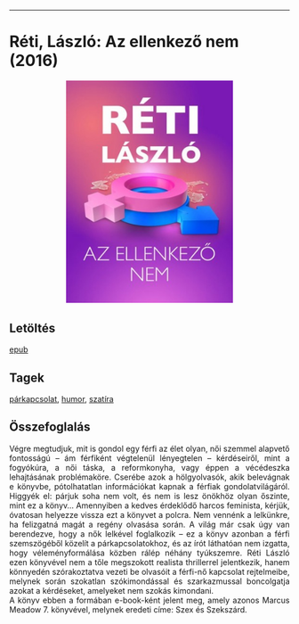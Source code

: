 <hr/>

# <a name="id_1703">Réti, László: Az ellenkező nem (2016)</a>
<center><img src="https://github.com/BercziSandor/calibre_lib/raw/main/main/Reti%2C%20Laszlo/Az%20ellenkezo%20nem%20%281703%29/cover.jpg" alt="cover" width="300"/></center>

## Letöltés
[epub](https://github.com/BercziSandor/calibre_lib/raw/main/main/Reti%2C%20Laszlo/Az%20ellenkezo%20nem%20%281703%29/Az%20ellenkezo%20nem%20-%20Reti%2C%20Laszlo.epub)

## Tagek
[párkapcsolat](https://github.com/berczisandor/calibre_lib/blob/main/main/_tags/p%c3%a1rkapcsolat.md), [humor](https://github.com/berczisandor/calibre_lib/blob/main/main/_tags/humor.md), [szatíra](https://github.com/berczisandor/calibre_lib/blob/main/main/_tags/szat%c3%adra.md)

## Összefoglalás
<div>
<p align="justify">Végre ​megtudjuk, mit is gondol egy férfi az élet olyan, női szemmel alapvető fontosságú – ám férfiként végtelenül lényegtelen – kérdéseiről, mint a fogyókúra, a női táska, a reformkonyha, vagy éppen a vécédeszka lehajtásának problémaköre. Cserébe azok a hölgyolvasók, akik belevágnak e könyvbe, pótolhatatlan információkat kapnak a férfiak gondolatvilágáról. Higgyék el: párjuk soha nem volt, és nem is lesz önökhöz olyan őszinte, mint ez a könyv… Amennyiben a kedves érdeklődő harcos feminista, kérjük, óvatosan helyezze vissza ezt a könyvet a polcra. Nem vennénk a lelkünkre, ha felizgatná magát a regény olvasása során. A világ már csak úgy van berendezve, hogy a nők lelkével foglalkozik – ez a könyv azonban a férfi szemszögéből közelít a párkapcsolatokhoz, és az írót láthatóan nem izgatta, hogy véleményformálása közben rálép néhány tyúkszemre. Réti László ezen könyvével nem a tőle megszokott realista thrillerrel jelentkezik, hanem könnyedén szórakoztatva vezeti be olvasóit a férfi-nő kapcsolat rejtelmeibe, melynek során szokatlan szókimondással és szarkazmussal boncolgatja azokat a kérdéseket, amelyeket nem szokás kimondani.<br>A könyv ebben a formában e-book-ként jelent meg, amely azonos Marcus Meadow 7. könyvével, melynek eredeti címe: Szex és Szekszárd.</p></div>


